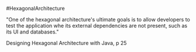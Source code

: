 #HexagonalArchitecture

"One of the hexagonal architecture's ultimate goals is to allow developers to test the application whe its external dependencies are not present, such as its UI and databases."

Designing Hexagonal Architecture with Java, p 25